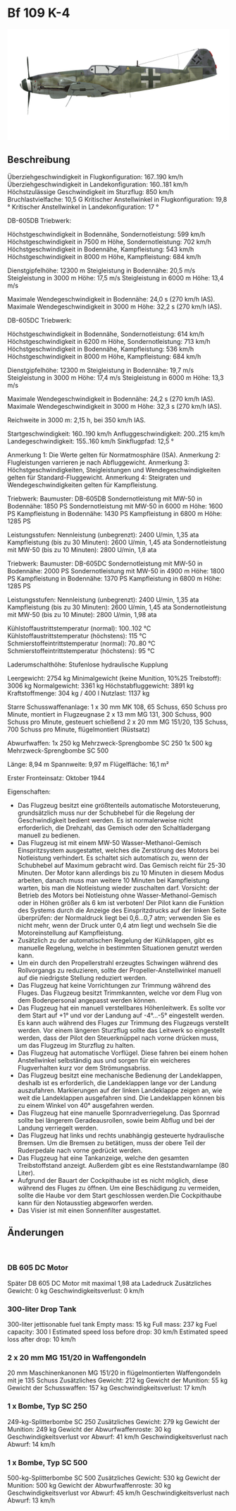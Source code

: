 # Bf 109 K-4

![bf109k4](../images/bf109k4.png)

## Beschreibung

Überziehgeschwindigkeit in Flugkonfiguration: 167..190 km/h
Überziehgeschwindigkeit in Landekonfiguration: 160..181 km/h
Höchstzulässige Geschwindigkeit im Sturzflug: 850 km/h
Bruchlastvielfache: 10,5 G
Kritischer Anstellwinkel in Flugkonfiguration: 19,8 °
Kritischer Anstellwinkel in Landekonfiguration: 17 °

DB-605DB Triebwerk:

Höchstgeschwindigkeit in Bodennähe, Sondernotleistung: 599 km/h
Höchstgeschwindigkeit in 7500 m Höhe, Sondernotleistung: 702 km/h
Höchstgeschwindigkeit in Bodennähe, Kampfleistung: 543 km/h
Höchstgeschwindigkeit in 8000 m Höhe, Kampfleistung: 684 km/h

Dienstgipfelhöhe: 12300 m
Steigleistung in Bodennähe: 20,5 m/s
Steigleistung in 3000 m Höhe: 17,5 m/s
Steigleistung in 6000 m Höhe: 13,4 m/s

Maximale Wendegeschwindigkeit in Bodennähe: 24,0 s (270 km/h IAS).
Maximale Wendegeschwindigkeit in 3000 m Höhe: 32,2 s (270 km/h IAS).

DB-605DC Triebwerk:

Höchstgeschwindigkeit in Bodennähe, Sondernotleistung: 614 km/h
Höchstgeschwindigkeit in 6200 m Höhe, Sondernotleistung: 713 km/h
Höchstgeschwindigkeit in Bodennähe, Kampfleistung: 536 km/h
Höchstgeschwindigkeit in 8000 m Höhe, Kampfleistung: 684 km/h

Dienstgipfelhöhe: 12300 m
Steigleistung in Bodennähe: 19,7 m/s
Steigleistung in 3000 m Höhe: 17,4 m/s
Steigleistung in 6000 m Höhe: 13,3 m/s

Maximale Wendegeschwindigkeit in Bodennähe: 24,2 s (270 km/h IAS).
Maximale Wendegeschwindigkeit in 3000 m Höhe: 32,3 s (270 km/h IAS).

Reichweite in 3000 m: 2,15 h, bei 350 km/h IAS.

Startgeschwindigkeit: 160..190 km/h
Anfluggeschwindigkeit: 200..215 km/h
Landegeschwindigkeit: 155..160 km/h
Sinkflugpfad: 12,5 °

Anmerkung 1: Die Werte gelten für Normatmosphäre (ISA).
Anmerkung 2: Flugleistungen varrieren je nach Abfluggewicht.
Anmerkung 3: Höchstgeschwindigkeiten, Steigleistungen und Wendegeschwindigkeiten gelten für Standard-Fluggewicht.
Anmerkung 4: Steigraten und Wendegeschwindigkeiten gelten für Kampfleistung.

Triebwerk:
Baumuster: DB-605DB
Sondernotleistung mit MW-50 in Bodennähe: 1850 PS
Sondernotleistung mit MW-50 in 6000 m Höhe: 1600 PS
Kampfleistung in Bodennähe: 1430 PS
Kampfleistung in 6800 m Höhe: 1285 PS

Leistungsstufen:
Nennleistung (unbegrenzt): 2400 U/min, 1,35 ata
Kampfleistung (bis zu 30 Minuten): 2600 U/min, 1,45 ata
Sondernotleistung mit MW-50 (bis zu 10 Minuten): 2800 U/min, 1,8 ata

Triebwerk:
Baumuster: DB-605DC
Sondernotleistung mit MW-50 in Bodennähe: 2000 PS
Sondernotleistung mit MW-50 in 4900 m Höhe: 1800 PS
Kampfleistung in Bodennähe: 1370 PS
Kampfleistung in 6800 m Höhe: 1285 PS

Leistungsstufen:
Nennleistung (unbegrenzt): 2400 U/min, 1,35 ata
Kampfleistung (bis zu 30 Minuten): 2600 U/min, 1,45 ata
Sondernotleistung mit MW-50 (bis zu 10 Minute): 2800 U/min, 1,98 ata

Kühlstoffaustrittstemperatur (normal): 100..102 °C
Kühlstoffaustrittstemperatur (höchstens): 115 °C
Schmierstoffeintrittstemperatur (normal): 70..80 °C
Schmierstoffeintrittstemperatur (höchstens): 95 °C

Laderumschalthöhe: Stufenlose hydraulische Kupplung 

Leergewicht: 2754 kg
Minimalgewicht (keine Munition, 10%25 Treibstoff): 3006 kg
Normalgewicht: 3361 kg
Höchstabfluggewicht: 3891 kg
Kraftstoffmenge: 304 kg / 400 l
Nutzlast: 1137 kg

Starre Schusswaffenanlage:
1 x 30 mm MK 108, 65 Schuss, 650 Schuss pro Minute, montiert in Flugzeugnase
2 x 13 mm MG 131, 300 Schuss, 900 Schuss pro Minute, gesteuert schießend
2 x 20 mm MG 151/20, 135 Schuss, 700 Schuss pro Minute, flügelmontiert (Rüstsatz)

Abwurfwaffen:
1x 250 kg Mehrzweck-Sprengbombe SC 250
1x 500 kg Mehrzweck-Sprengbombe SC 500

Länge: 8,94 m
Spannweite: 9,97 m
Flügelfläche: 16,1 m²

Erster Fronteinsatz: Oktober 1944

Eigenschaften:
- Das Flugzeug besitzt eine größtenteils automatische Motorsteuerung, grundsätzlich muss nur der Schubhebel für die Regelung der Geschwindigkeit bedient werden. Es ist normalerweise nicht erforderlich, die Drehzahl, das Gemisch oder den Schaltladergang manuell zu bedienen.
- Das Flugzeug ist mit einem MW-50 Wasser-Methanol-Gemisch Einspritzsystem ausgestattet, welches die Zerstörung des Motors bei Notleistung verhindert. Es schaltet sich automatisch zu, wenn der Schubhebel auf Maximum gebracht wird. Das Gemisch reicht für 25-30 Minuten. Der Motor kann allerdings bis zu 10 Minuten in diesem Modus arbeiten, danach muss man weitere 10 Minuten bei Kampfleistung warten, bis man die Notleistung wieder zuschalten darf. Vorsicht: der Betrieb des Motors bei Notleistung ohne Wasser-Methanol-Gemisch oder in Höhen größer als 6 km ist verboten! Der Pilot kann die Funktion des Systems durch die Anzeige des Einspritzdrucks auf der linken Seite überprüfen: der Normaldruck liegt bei 0,6...0,7 atm; verwenden Sie es nicht mehr, wenn der Druck unter 0,4 atm liegt und wechseln Sie die Motoreinstellung auf Kampfleistung.
- Zusätzlich zu der automatischen Regelung der Kühlklappen, gibt es manuelle Regelung, welche in bestimmten Situationen genutzt werden kann.
- Um ein durch den Propellerstrahl erzeugtes Schwingen während des Rollvorgangs zu reduzieren, sollte der Propeller-Anstellwinkel manuell auf die niedrigste Stellung reduziert werden.
- Das Flugzeug hat keine Vorrichtungen zur Trimmung während des Fluges. Das Flugzeug besitzt Trimmkannten, welche vor dem Flug von dem Bodenpersonal angepasst werden können.
- Das Flugzeug hat ein manuell verstellbares Höhenleitwerk. Es sollte vor dem Start auf +1° und vor der Landung auf -4°...-5° eingestellt werden. Es kann auch während des Fluges zur Trimmung des Flugzeugs verstellt werden. Vor einem längeren Sturzflug sollte das Leitwerk so eingestellt werden, dass der Pilot den Steuerknüppel nach vorne drücken muss, um das Flugzeug im Sturzflug zu halten.
- Das Flugzeug hat automatische Vorflügel. Diese fahren bei einem hohen Anstellwinkel selbständig aus und sorgen für ein weicheres Flugverhalten kurz vor dem Strömungsabriss.
- Das Flugzeug besitzt eine mechanische Bedienung der Landeklappen, deshalb ist es erforderlich, die Landeklappen lange vor der Landung auszufahren. Markierungen auf der linken Landeklappe zeigen an, wie weit die Landeklappen ausgefahren sind. Die Landeklappen können bis zu einem Winkel von 40° ausgefahren werden.
- Das Flugzeug hat eine manuelle Spornradverriegelung. Das Spornrad sollte bei längerem Geradeausrollen, sowie beim Abflug und bei der Landung verriegelt werden.
- Das Flugzeug hat links und rechts unabhängig gesteuerte hydraulische Bremsen. Um die Bremsen zu betätigen, muss der obere Teil der Ruderpedale nach vorne gedrückt werden.
- Das Flugzeug hat eine Tankanzeige, welche den gesamten Treibstoffstand anzeigt. Außerdem gibt es eine Reststandwarnlampe (80 Liter).
- Aufgrund der Bauart der Cockpithaube ist es nicht möglich, diese während des Fluges zu öffnen. Um eine Beschädigung zu vermeiden, sollte die Haube vor dem Start geschlossen werden.Die Cockpithaube kann für den Notausstieg abgeworfen werden.
- Das Visier ist mit einen Sonnenfilter ausgestattet.

## Änderungen
﻿

### DB 605 DC Motor

Später DB 605 DC Motor mit maximal 1,98 ata Ladedruck
Zusätzliches Gewicht: 0 kg
Geschwindigkeitsverlust: 0 km/h﻿

### 300-liter Drop Tank

300-liter jettisonable fuel tank
Empty mass: 15 kg
Full mass: 237 kg
Fuel capacity: 300 l
Estimated speed loss before drop: 30 km/h
Estimated speed loss after drop: 10 km/h﻿

### 2 x 20 mm MG 151/20 in Waffengondeln

20 mm Maschinenkanonen MG 151/20 in flügelmontierten Waffengondeln mit je 135 Schuss
Zusätzliches Gewicht: 212 kg
Gewicht der Munition: 55 kg
Gewicht der Schusswaffen: 157 kg
Geschwindigkeitsverlust: 17 km/h﻿

### 1 x Bombe, Typ SC 250

249-kg-Splitterbombe SC 250
Zusätzliches Gewicht: 279 kg
Gewicht der Munition: 249 kg
Gewicht der Abwurfwaffenroste: 30 kg
Geschwindigkeitsverlust vor Abwurf: 41 km/h
Geschwindigkeitsverlust nach Abwurf: 14 km/h﻿

### 1 x Bombe, Typ SC 500

500-kg-Splitterbombe SC 500
Zusätzliches Gewicht: 530 kg
Gewicht der Munition: 500 kg
Gewicht der Abwurfwaffenroste: 30 kg
Geschwindigkeitsverlust vor Abwurf: 45 km/h
Geschwindigkeitsverlust nach Abwurf: 13 km/h